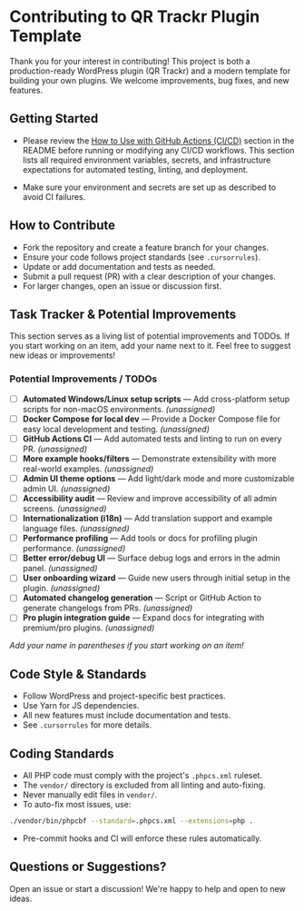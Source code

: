 # Contributing to QR Trackr Plugin Template

Thank you for your interest in contributing! This project is both a production-ready WordPress plugin (QR Trackr) and a modern template for building your own plugins. We welcome improvements, bug fixes, and new features.

## Getting Started

- Please review the [How to Use with GitHub Actions (CI/CD)](./README.md#how-to-use-with-github-actions-cicd) section in the README before running or modifying any CI/CD workflows. This section lists all required environment variables, secrets, and infrastructure expectations for automated testing, linting, and deployment.

- Make sure your environment and secrets are set up as described to avoid CI failures.

## How to Contribute
- Fork the repository and create a feature branch for your changes.
- Ensure your code follows project standards (see `.cursorrules`).
- Update or add documentation and tests as needed.
- Submit a pull request (PR) with a clear description of your changes.
- For larger changes, open an issue or discussion first.

## Task Tracker & Potential Improvements
This section serves as a living list of potential improvements and TODOs. If you start working on an item, add your name next to it. Feel free to suggest new ideas or improvements!

### Potential Improvements / TODOs
- [ ] **Automated Windows/Linux setup scripts** — Add cross-platform setup scripts for non-macOS environments. _(unassigned)_
- [ ] **Docker Compose for local dev** — Provide a Docker Compose file for easy local development and testing. _(unassigned)_
- [ ] **GitHub Actions CI** — Add automated tests and linting to run on every PR. _(unassigned)_
- [ ] **More example hooks/filters** — Demonstrate extensibility with more real-world examples. _(unassigned)_
- [ ] **Admin UI theme options** — Add light/dark mode and more customizable admin UI. _(unassigned)_
- [ ] **Accessibility audit** — Review and improve accessibility of all admin screens. _(unassigned)_
- [ ] **Internationalization (i18n)** — Add translation support and example language files. _(unassigned)_
- [ ] **Performance profiling** — Add tools or docs for profiling plugin performance. _(unassigned)_
- [ ] **Better error/debug UI** — Surface debug logs and errors in the admin panel. _(unassigned)_
- [ ] **User onboarding wizard** — Guide new users through initial setup in the plugin. _(unassigned)_
- [ ] **Automated changelog generation** — Script or GitHub Action to generate changelogs from PRs. _(unassigned)_
- [ ] **Pro plugin integration guide** — Expand docs for integrating with premium/pro plugins. _(unassigned)_

_Add your name in parentheses if you start working on an item!_

## Code Style & Standards
- Follow WordPress and project-specific best practices.
- Use Yarn for JS dependencies.
- All new features must include documentation and tests.
- See `.cursorrules` for more details.

## Coding Standards

- All PHP code must comply with the project's `.phpcs.xml` ruleset.
- The `vendor/` directory is excluded from all linting and auto-fixing.
- Never manually edit files in `vendor/`.
- To auto-fix most issues, use:

```sh
./vendor/bin/phpcbf --standard=.phpcs.xml --extensions=php .
```

- Pre-commit hooks and CI will enforce these rules automatically.

## Questions or Suggestions?
Open an issue or start a discussion! We're happy to help and open to new ideas. 